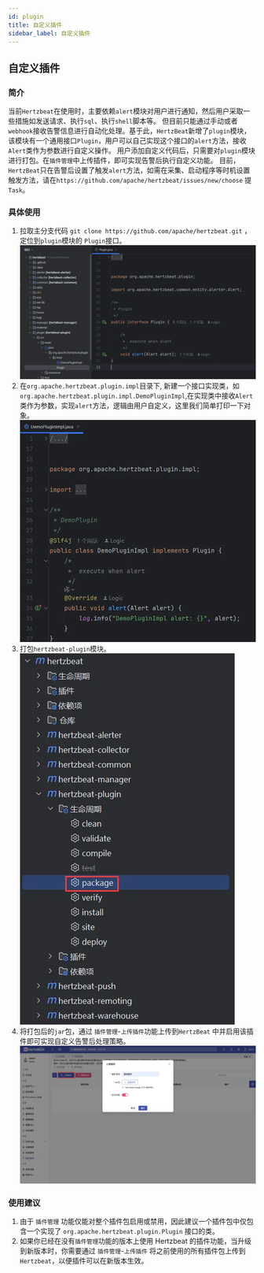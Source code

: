 ```yaml
---
id: plugin  
title: 自定义插件      
sidebar_label: 自定义插件 
---
```


## 自定义插件
### 简介

当前`Hertzbeat`在使用时，主要依赖`alert`模块对用户进行通知，然后用户采取一些措施如发送请求、执行`sql`、执行`shell`脚本等。
但目前只能通过手动或者`webhook`接收告警信息进行自动化处理。基于此，`HertzBeat`新增了`plugin`模块，该模块有一个通用接口`Plugin`，用户可以自己实现这个接口的`alert`方法，接收`Alert`类作为参数进行自定义操作。
用户添加自定义代码后，只需要对`plugin`模块进行打包。在`插件管理`中上传插件，即可实现告警后执行自定义功能。
目前，`HertzBeat`只在告警后设置了触发`alert`方法，如需在采集、启动程序等时机设置触发方法，请在`https://github.com/apache/hertzbeat/issues/new/choose` 提`Task`。

### 具体使用
1. 拉取主分支代码 `git clone https://github.com/apache/hertzbeat.git` ，定位到`plugin`模块的
   `Plugin`接口。
    ![plugin-1.png](/img/docs/help/plugin-1.png)
2. 在`org.apache.hertzbeat.plugin.impl`目录下, 新建一个接口实现类，如`org.apache.hertzbeat.plugin.impl.DemoPluginImpl`,在实现类中接收`Alert`类作为参数，实现`alert`方法，逻辑由用户自定义，这里我们简单打印一下对象。
    ![plugin-2.png](/img/docs/help/plugin-2.png)
3. 打包`hertzbeat-plugin`模块。
    ![plugin-3.png](/img/docs/help/plugin-3.png)
4. 将打包后的`jar`包，通过 `插件管理`-`上传插件`功能上传到`HertzBeat` 中并启用该插件即可实现自定义告警后处理策略。
    ![plugin-5.jpg](/img/docs/help/plugin-5.jpg)

### 使用建议
1. 由于 `插件管理` 功能仅能对整个插件包启用或禁用，因此建议一个插件包中仅包含一个实现了 `org.apache.hertzbeat.plugin.Plugin` 接口的类。
2. 如果你已经在没有`插件管理`功能的版本上使用 Hertzbeat 的插件功能，当升级到新版本时，你需要通过 `插件管理`-`上传插件` 将之前使用的所有插件包上传到 `Hertzbeat`，以便插件可以在新版本生效。
